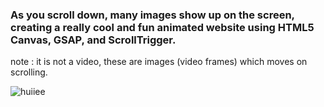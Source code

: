 ### As you scroll down, many images show up on the screen, creating a really cool and fun animated website using HTML5 Canvas, GSAP, and ScrollTrigger.
note : it is not a video, these are images (video frames) which moves on scrolling.

![huiiee](huii.gif)
